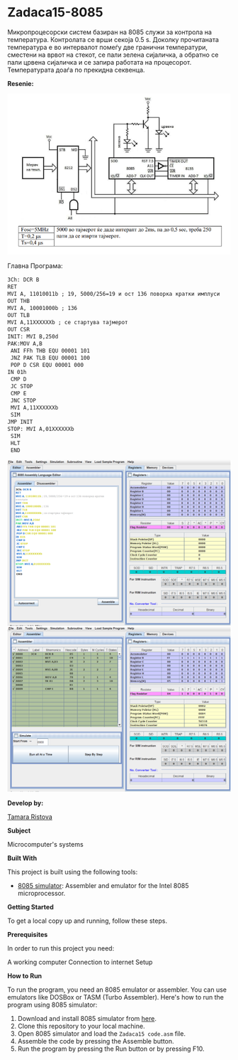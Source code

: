 # Zadaca15-8085

Микропроцесорски систем базиран на 8085 служи за
контрола на температура. Контролата се врши секоја 0.5 s.
Доколку прочитаната температура е во интервалот помеѓу
две гранични температури, сместени на врвот на стекот, се
пали зелена сијаличка, а обратно се пали црвена сијаличка и
се запира работата на процесорот. Температурата доаѓа по
прекидна секвенца. 

**Resenie:**


![Screenshot (1)](https://github.com/slavko444/8085-Zadaca-15/blob/main/Diagram%2015.png)

Главна Програма:
```
3Ch: DCR B
RET 
MVI A, 11010011b ; 19, 5000/256=19 и ост 136 поворка кратки имплуси
OUT THB
MVI A, 10001000b ; 136
OUT TLB
MVI A,11XXXXXXb ; се стартува тајмерот
OUT CSR
INIT: MVI B,250d
PAK:MOV A,B
 ANI FFh THB EQU 00001 101
 JNZ PAK TLB EQU 00001 100
 POP D CSR EQU 00001 000
IN 01h
 CMP D
 JC STOP
 CMP E
 JNC STOP
 MVI A,11XXXXXXb
 SIM 
JMP INIT
STOP: MVI A,01XXXXXXb
 SIM
 HLT
 END 
```

 ![Screenshot (2)](https://github.com/slavko444/8085-Zadaca-15/blob/main/Code%2015.png)
 ![Screenshot (3)](https://github.com/slavko444/8085-Zadaca-15/blob/main/Code%2015.1.png)
 
**Develop by:**

[Tamara Ristova ](https://github.com/Ristova123)


**Subject**

Microcomputer's systems

**Built With**

This project is built using the following tools:

- [8085 simulator](https://github.com/8085simulator/8085simulator.github.io?tab=readme-ov-file): Assembler and emulator for the Intel 8085 microprocessor.

**Getting Started**

To get a local copy up and running, follow these steps.

**Prerequisites**

In order to run this project you need:

A working computer
Connection to internet
Setup

**How to Run**

To run the program, you need an 8085 emulator or assembler. You can use emulators like DOSBox or TASM (Turbo Assembler). Here's how to run the program using 8085 simulator:

1. Download and install 8085 simulator from [here](https://github.com/8085simulator/8085simulator.github.io?tab=readme-ov-file).
2. Clone this repository to your local machine.
3. Open 8085 simulator and load the `Zadaca15 code.asm` file.
4. Assemble the code by pressing the Assemble button.
5. Run the program by pressing the Run button or by pressing F10.
